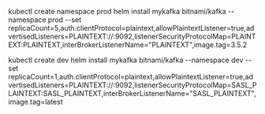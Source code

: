 


kubectl create namespace prod
helm install mykafka bitnami/kafka  --namespace prod --set replicaCount=5,auth.clientProtocol=plaintext,allowPlaintextListener=true,advertisedListeners=PLAINTEXT://:9092,listenerSecurityProtocolMap=PLAINTEXT:PLAINTEXT,interBrokerListenerName="PLAINTEXT",image.tag=3.5.2


kubectl create dev
helm install mykafka bitnami/kafka  --namespace dev --set replicaCount=1,auth.clientProtocol=plaintext,allowPlaintextListener=true,advertisedListeners=PLAINTEXT://:9092,listenerSecurityProtocolMap=SASL_PLAINTEXT:SASL_PLAINTEXT,interBrokerListenerName="SASL_PLAINTEXT",image.tag=latest